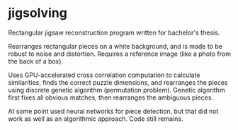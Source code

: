 # jigsolving

Rectangular jigsaw reconstruction program written for bachelor's thesis. 

Rearranges rectangular pieces on a white background, and is made to be robust to noise and distortion. Requires a reference image (like a photo from the back of a box).

Uses GPU-accelerated cross correlation computation to calculate similarities, finds the correct puzzle dimensions, and rearranges the pieces using discrete genetic algorithm (permutation problem).
Genetic algorithm first fixes all obvious matches, then rearranges the ambiguous pieces.

At some point used neural networks for piece detection, but that did not work as well as an algorithmic approach. Code still remains.
